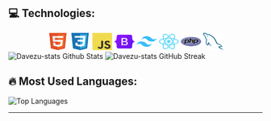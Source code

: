 ## 💻 Technologies:

<div style="display: inline_block; text-align: center;">
  <img alt="HTML5" height="35" width="40" src="https://raw.githubusercontent.com/devicons/devicon/master/icons/html5/html5-original.svg">
  <img alt="CSS3" height="35" width="40" src="https://raw.githubusercontent.com/devicons/devicon/master/icons/css3/css3-original.svg">
  <img alt="JavaScript" height="35" width="40" src="https://raw.githubusercontent.com/devicons/devicon/master/icons/javascript/javascript-original.svg">
  <img alt="Bootstrap" height="35" width="40" src="https://raw.githubusercontent.com/devicons/devicon/master/icons/bootstrap/bootstrap-original.svg">
  <img alt="Tailwind CSS" height="35" width="40" src="https://raw.githubusercontent.com/devicons/devicon/master/icons/tailwindcss/tailwindcss-original.svg">
  <img alt="React" height="35" width="40" src="https://raw.githubusercontent.com/devicons/devicon/master/icons/react/react-original.svg">
  <img alt="PHP" height="35" width="40" src="https://raw.githubusercontent.com/devicons/devicon/master/icons/php/php-original.svg">
  <img alt="MySQL" height="35" width="40" src="https://raw.githubusercontent.com/devicons/devicon/master/icons/mysql/mysql-original.svg">
</div>

<div>
    <img alt="Davezu-stats Github Stats" width="47%" src="https://github-readme-stats.vercel.app/api?username=Davezu-stats&show_icons=true&theme=dracula&count_private=true&hide_border=true">
    <img alt="Davezu-stats GitHub Streak" width="50%" src="https://github-readme-streak-stats.herokuapp.com/?user=Davezu-stats&theme=dracula&hide_border=true">
</div>

## 🔥 Most Used Languages:

<img src="https://github-readme-stats.vercel.app/api/top-langs/?username=Davezu&layout=compact&theme=dracula&hide_border=true" alt="Top Languages">

---
